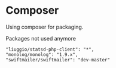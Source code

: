 # Composer

Using composer for packaging.

Packages not used anymore

	"liuggio/statsd-php-client": "*",
	"monolog/monolog": "1.9.x",
	"swiftmailer/swiftmailer": "dev-master"


